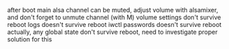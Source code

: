 after boot main alsa channel can be muted, adjust volume with alsamixer, and don't forget to unmute channel (with M)
volume settings don't survive reboot
logs doesn't survive reboot
iwctl passwords doesn't survive reboot
actually, any global state don't survive reboot, need to investigate proper solution for this
